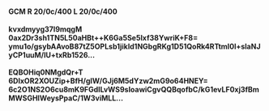 #### GCM R 20/0c/400 L 20/0c/400
**kvxdmyyg37I9mqgM**<br/>**0ax2Dr3sh1TN5L50aHBt++K6Ga5Se5Ixf38YwriK+F8=**<br/>**ymu1o/gsybAAvoB87tZ5OPLsb1jikld1NGbgRKg1D51QoRk4RTtmI0l+slaNJyCP1uuM/lU+txRb1526...**<br/><br/>
**EQBOHiq0NMgdQr+T**<br/>**6DlxOR2XOUZip+BfH/gIW/GJj6M5dYzw2mG9o64HNEY=**<br/>**6c2O1NS2O6cu8mK9FGdILvWS9sIoawiCgvQQBqofbC/kG1evLF0xj3fBmMWSGHIWeysPpaC/1W3viMLL...**